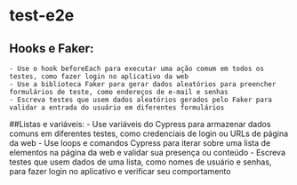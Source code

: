 # test-e2e

## Hooks e Faker:
    - Use o hook beforeEach para executar uma ação comum em todos os testes, como fazer login no aplicativo da web
    - Use a biblioteca Faker para gerar dados aleatórios para preencher formulários de teste, como endereços de e-mail e senhas
    - Escreva testes que usem dados aleatórios gerados pelo Faker para validar a entrada do usuário em diferentes formulários

##Listas e variáveis:
    - Use variáveis do Cypress para armazenar dados comuns em diferentes testes, como credenciais de login ou URLs de página da web
    - Use loops e comandos Cypress para iterar sobre uma lista de elementos na página da web e validar sua presença ou conteúdo
    - Escreva testes que usem dados de uma lista, como nomes de usuário e senhas, para fazer login no aplicativo e verificar seu comportamento

